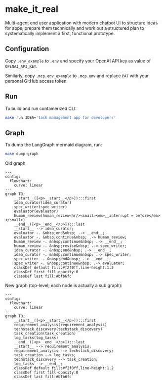 # make_it_real

Multi-agent end user application with modern chatbot UI to structure ideas for apps, prepare them technically and work out a structured plan to systematically implement a first, functional prototype.

## Configuration

Copy `.env_example` to `.env` and specify your OpenAI API key as value of `OPENAI_API_KEY`.

Similarly, copy `.mcp.env_example` to `.mcp.env` and replace `PAT` with your personal GitHub access token.

## Run

To build and run containerized CLI:
```sh
make run IDEA='task management app for developers'
```

## Graph

To dump the LangGraph mermaid diagram, run:
```sh
make dump-graph
```

Old graph:
```mermaid
---
config:
  flowchart:
    curve: linear
---
graph TD;
	__start__([<p>__start__</p>]):::first
	idea_curator(idea_curator)
	spec_writer(spec_writer)
	evaluator(evaluator)
	human_review(human_review<hr/><small><em>__interrupt = before</em></small>)
	__end__([<p>__end__</p>]):::last
	__start__ --> idea_curator;
	evaluator -. &nbsp;end&nbsp; .-> __end__;
	evaluator -. &nbsp;continue&nbsp; .-> human_review;
	human_review -. &nbsp;continue&nbsp; .-> __end__;
	human_review -. &nbsp;revise&nbsp; .-> spec_writer;
	idea_curator -. &nbsp;end&nbsp; .-> __end__;
	idea_curator -. &nbsp;continue&nbsp; .-> spec_writer;
	spec_writer -. &nbsp;end&nbsp; .-> __end__;
	spec_writer -. &nbsp;continue&nbsp; .-> evaluator;
	classDef default fill:#f2f0ff,line-height:1.2
	classDef first fill-opacity:0
	classDef last fill:#bfb6fc
```

New graph (top-level; each node is actually a sub graph):
```mermaid
---
config:
  flowchart:
    curve: linear
---
graph TD;
	__start__([<p>__start__</p>]):::first
	requirement_analysis(requirement_analysis)
	techstack_discovery(techstack_discovery)
	task_creation(task_creation)
	log_tasks(log_tasks)
	__end__([<p>__end__</p>]):::last
	__start__ --> requirement_analysis;
	requirement_analysis --> techstack_discovery;
	task_creation --> log_tasks;
	techstack_discovery --> task_creation;
	log_tasks --> __end__;
	classDef default fill:#f2f0ff,line-height:1.2
	classDef first fill-opacity:0
	classDef last fill:#bfb6fc
```
